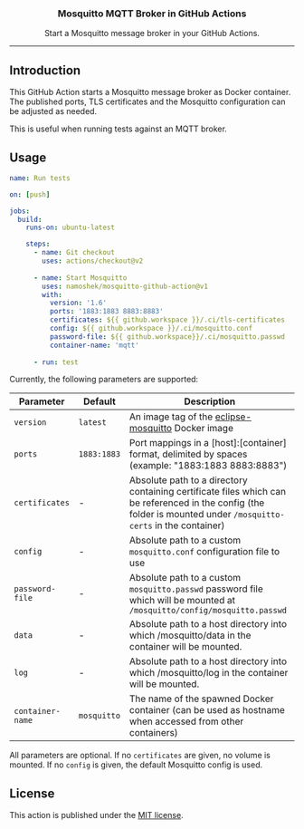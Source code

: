 <div align="center">
  <p>
    <h3>Mosquitto MQTT Broker in GitHub Actions</h3>
  </p>
  <p>Start a Mosquitto message broker in your GitHub Actions.</p>
</div>

---

## Introduction

This GitHub Action starts a Mosquitto message broker as Docker container.
The published ports, TLS certificates and the Mosquitto configuration can be adjusted as needed.

This is useful when running tests against an MQTT broker.

## Usage

```yaml
name: Run tests

on: [push]

jobs:
  build:
    runs-on: ubuntu-latest

    steps:
      - name: Git checkout
        uses: actions/checkout@v2
  
      - name: Start Mosquitto
        uses: namoshek/mosquitto-github-action@v1
        with:
          version: '1.6'
          ports: '1883:1883 8883:8883'
          certificates: ${{ github.workspace }}/.ci/tls-certificates
          config: ${{ github.workspace }}/.ci/mosquitto.conf
          password-file: ${{ github.workspace}}/.ci/mosquitto.passwd
          container-name: 'mqtt'
  
      - run: test
```

Currently, the following parameters are supported:

| Parameter | Default  | Description |
|-----------|----------|-------------|
| `version` | `latest` | An image tag of the [eclipse-mosquitto](`https://hub.docker.com/_/eclipse-mosquitto`) Docker image |
| `ports`   | `1883:1883`   | Port mappings in a [host]:[container] format, delimited by spaces (example: "1883:1883 8883:8883") |
| `certificates` | -   | Absolute path to a directory containing certificate files which can be referenced in the config (the folder is mounted under `/mosquitto-certs` in the container) |
| `config`  | -        | Absolute path to a custom `mosquitto.conf` configuration file to use |
| `password-file` | -  | Absolute path to a custom `mosquitto.passwd` password file which will be mounted at `/mosquitto/config/mosquitto.passwd` |
| `data`           | - | Absolute path to a host directory into which /mosquitto/data in the container will be mounted. |
| `log`           | - | Absolute path to a host directory into which /mosquitto/log in the container will be mounted. |
| `container-name` | `mosquitto` | The name of the spawned Docker container (can be used as hostname when accessed from other containers) |

All parameters are optional. If no `certificates` are given, no volume is mounted. If no `config` is given, the default Mosquitto config is used.

## License

This action is published under the [MIT license](LICENSE).
